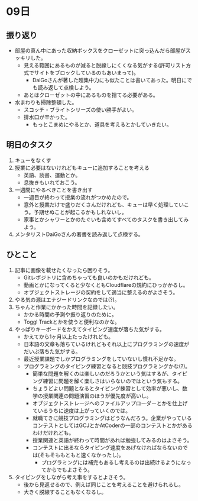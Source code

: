 # 09日
## 振り返り
* 部屋の真ん中にあった収納ボックスをクローゼットに突っ込んだら部屋がスッキリした。
  * 見える範囲にあるものが減ると脱線しにくくなる気がする(許可リスト方式でサイトをブロックしているのもあいまって)。
    * DaiGoさんが著した超集中力にも似たことは書いてあった。明日にでも読み返して点検しよう。
  * あとはクローゼットの中にあるものを捨てる必要がある。
* 水まわりも掃除整頓した。
  * スコッチ・ブライトシリーズの使い勝手がよい。
  * 排水口が辛かった。
    * もっとこまめにやるとか、道具を考えるとかしていきたい。
## 明日のタスク
1. キューをなくす
1. 授業に必要はないけれどもキューに追加することを考える
   * 英語、読書、運動とか。
   * 息抜きもいれておこう。
1. 一週間にやるべきことを書き出す
   * 一週目が終わって授業の流れがつかめたので。
   * 意外と授業だけで盛りだくさんだけれども、キューは早く処理していこう。予期せぬことが起こるかもしれないし。
   * 家事とかシャワーとかのたぐいも含めてすべてのタスクを書き出してみよう。
1. メンタリストDaiGoさんの著書を読み返して点検する。
## ひとこと
1. 記事に画像を載せたくなったら困りそう。
   * Gitレポジトリに含めちゃっても良いのかもだけれども。
   * 動画とかになってくると少なくともCloudflareの規約にひっかかるし。
   * オブジェクトストレージの契約をして適当に整えるのがよさそう。
1. やる気の源はエナジードリンクなのでは(?)。
1. ちゃんと作業にかかった時間を記録したい。
   * かかる時間の予測や振り返りのために。
   * Toggl Trackとかを使うと便利なのかな。
1. やっぱりキーボードをかえてタイピング速度が落ちた気がする。
   * かえてから1ヶ月以上たったけれども。
   * 日本語の文章も落ちているけれどもそれ以上にプログラミングの速度がだいぶ落ちた気がする。
   * 最近授業課題でしかプログラミングをしていないし慣れ不足かな。
   * プログラミングのタイピング練習となると競技プログラミングかな(?)。
     * 簡単な問題を解くのは楽しいのだろうかという気はするが、タイピング練習に問題を解く楽しさはいらないのではという気もする。
     * ちょうどよい問題となるとタイピング練習として効率が悪いし、数学の授業関連の問題演習のほうが優先度が高いし。
     * オブジェクトストレージへのファイルアップローダーとかを仕上げているうちに速度は上がっていくのでは。
     * 就職てきに競技プログラミングはどうなんだろう。企業がやっているコンテストとしてはGCJとかAtCoderの一部のコンテストとかがあるわけだけれども。
     * 授業関連と英語が終わって時間があれば勉強してみるのはよさそう。
     * コンテストに出るならタイピング速度をあげなければならないのでは(そもそももともと速くなかったし)。
       * プログラミングには補完もあるし考えるのは出続けるようになってからでもよさそう。
1. タイピングをしながら考え事をするとよさそう。
   * 後から見返せるので、例えば同じことを考えることを避けられるし。
   * 大きく脱線することもなくなるし。